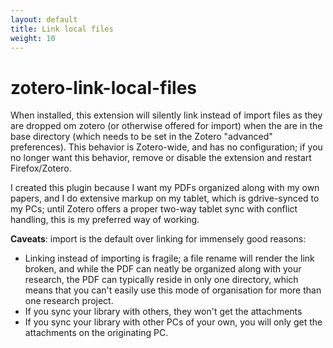 ```yaml
---
layout: default
title: Link local files
weight: 10
---
```

zotero-link-local-files
=======================

When installed, this extension will silently link instead of import files as they are dropped om zotero (or otherwise
offered for import) when the are in the base directory (which needs to be set in the Zotero "advanced" preferences).
This behavior is Zotero-wide, and has no configuration; if you no longer want this behavior, remove or disable the
extension and restart Firefox/Zotero.

I created this plugin because I want my PDFs organized along with my own papers, and I do extensive markup  on my tablet,
which is gdrive-synced to my PCs; until Zotero offers a proper two-way tablet sync with conflict handling, this is my
preferred way of working.

**Caveats**: import is the default over linking for immensely good reasons:

* Linking instead of importing is fragile; a file rename will render the link broken, and while the PDF can neatly be organized along with your research, the PDF can
  typically reside in only one directory, which means that you can't easily use this mode of organisation for more than
  one research project.
* If you sync your library with others, they won't get the attachments
* If you sync your library with other PCs of your own, you will only get the attachments on the originating PC.
